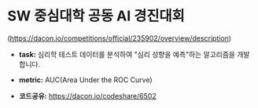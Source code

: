 SW 중심대학 공동 AI 경진대회 
===
(https://dacon.io/competitions/official/235902/overview/description)

- **task:** 심리학 테스트 데이터를 분석하여 "심리 성향을 예측"하는 알고리즘을 개발합니다. 
- **metric:** AUC(Area Under the ROC Curve)

- **코드공유:** https://dacon.io/codeshare/6502

